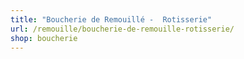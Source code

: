 ```yaml
---
title: "Boucherie de Remouillé -  Rotisserie"
url: /remouille/boucherie-de-remouille-rotisserie/
shop: boucherie
---
```

